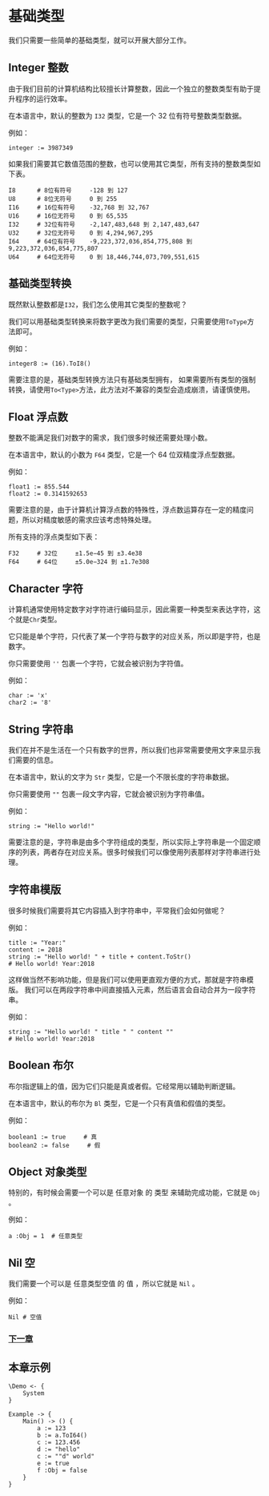 # 基础类型
我们只需要一些简单的基础类型，就可以开展大部分工作。

## Integer 整数
由于我们目前的计算机结构比较擅长计算整数，因此一个独立的整数类型有助于提升程序的运行效率。

在本语言中，默认的整数为 `I32` 类型，它是一个 32 位有符号整数类型数据。

例如：
```
integer := 3987349
```

如果我们需要其它数值范围的整数，也可以使用其它类型，所有支持的整数类型如下表。
```
I8      # 8位有符号  	-128 到 127
U8      # 8位无符号 	0 到 255
I16     # 16位有符号 	-32,768 到 32,767
U16     # 16位无符号 	0 到 65,535
I32     # 32位有符号 	-2,147,483,648 到 2,147,483,647
U32     # 32位无符号    0 到 4,294,967,295
I64     # 64位有符号    -9,223,372,036,854,775,808 到 9,223,372,036,854,775,807
U64     # 64位无符号    0 到 18,446,744,073,709,551,615
```
## 基础类型转换
既然默认整数都是`I32`，我们怎么使用其它类型的整数呢？

我们可以用基础类型转换来将数字更改为我们需要的类型，只需要使用`ToType`方法即可。

例如：
```
integer8 := (16).ToI8()
```

需要注意的是，基础类型转换方法只有基础类型拥有，
如果需要所有类型的强制转换，请使用`To<Type>`方法，此方法对不兼容的类型会造成崩溃，请谨慎使用。

## Float 浮点数  
整数不能满足我们对数字的需求，我们很多时候还需要处理小数。

在本语言中，默认的小数为 `F64` 类型，它是一个 64 位双精度浮点型数据。

例如：
```
float1 := 855.544
float2 := 0.3141592653
```

需要注意的是，由于计算机计算浮点数的特殊性，浮点数运算存在一定的精度问题，所以对精度敏感的需求应该考虑特殊处理。

所有支持的浮点类型如下表：
```
F32     # 32位     ±1.5e−45 到 ±3.4e38
F64     # 64位     ±5.0e−324 到 ±1.7e308
```
## Character 字符
计算机通常使用特定数字对字符进行编码显示，因此需要一种类型来表达字符，这个就是`Chr`类型。

它只能是单个字符，只代表了某一个字符与数字的对应关系，所以即是字符，也是数字。

你只需要使用 `''` 包裹一个字符，它就会被识别为字符值。

例如：
```
char := 'x'
char2 := '8'
```
## String 字符串  
我们在并不是生活在一个只有数字的世界，所以我们也非常需要使用文字来显示我们需要的信息。

在本语言中，默认的文字为 `Str` 类型，它是一个不限长度的字符串数据。

你只需要使用 `""` 包裹一段文字内容，它就会被识别为字符串值。

例如：
```
string := "Hello world!"
```

需要注意的是，字符串是由多个字符组成的类型，所以实际上字符串是一个固定顺序的列表，两者存在对应关系。很多时候我们可以像使用列表那样对字符串进行处理。
## 字符串模版
很多时候我们需要将其它内容插入到字符串中，平常我们会如何做呢？

例如：
```
title := "Year:"
content := 2018
string := "Hello world! " + title + content.ToStr()
# Hello world! Year:2018
```

这样做当然不影响功能，但是我们可以使用更直观方便的方式，那就是字符串模版。
我们可以在两段字符串中间直接插入元素，然后语言会自动合并为一段字符串。

例如：
```
string := "Hello world! " title " " content ""
# Hello world! Year:2018 
```
## Boolean 布尔  
布尔指逻辑上的值，因为它们只能是真或者假。它经常用以辅助判断逻辑。

在本语言中，默认的布尔为 `Bl` 类型，它是一个只有真值和假值的类型。

例如：
```
boolean1 := true     # 真  
boolean2 := false     # 假  
```
## Object 对象类型  
特别的，有时候会需要一个可以是 任意对象 的 类型 来辅助完成功能，它就是 `Obj` 。

例如：
```
a :Obj = 1  # 任意类型
```
## Nil 空 
我们需要一个可以是 任意类型空值 的 值 ，所以它就是 `Nil` 。

例如：
```
Nil # 空值
```

### [下一章](operator.md)

## 本章示例
```
\Demo <- {
    System
}

Example -> {
    Main() -> () {
        a := 123
        b := a.ToI64()
        c := 123.456
        d := "hello"
        c := ""d" world"
        e := true
        f :Obj = false
    }
}
```
